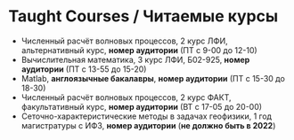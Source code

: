 # Taught Courses / Читаемые курсы
- Численный расчёт волновых процессов, 2 курс ЛФИ, альтернативный курс, **номер аудитории** (ПТ с 9-00 до 12-10)
- Вычислительная математика, 3 курс ЛФИ, Б02-925, **номер аудитории** (ПТ с 13-55 до 15-20)
- Matlab, **англоязычные бакалавры**, **номер аудитории** (ПТ с 15-30 до 18-30)
- Численный расчёт волновых процессов, 2 курс ФАКТ, факультативный курс, **номер аудитории** (ВТ с 17-05 до 20-00)
- Сеточно-характеристические методы в задачах геофизики, 1 год магистратуры с ИФЗ, **номер аудитории** (**не должно быть в 2022**)
